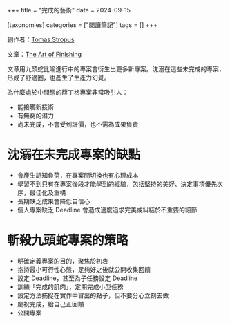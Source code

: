 +++
title = "完成的藝術"
date = 2024-09-15

[taxonomies]
categories = ["閱讀筆記"]
tags = []
+++

創作者：[Tomas Stropus](https://www.bytedrum.com/about/)

文章：[The Art of Finishing](https://www.bytedrum.com/posts/art-of-finishing/)

文章用九頭蛇比喻進行中的專案會衍生出更多新專案。沈溺在這些未完成的專案，形成了舒適圈，也產生了生產力幻覺。

為什麼處於中間態的薛丁格專案非常吸引人：
* 能接觸新技術
* 有無窮的潛力
* 尚未完成，不會受到評價，也不需為成果負責

# 沈溺在未完成專案的缺點
* 會產生認知負荷，在專案間切換也有心理成本
* 學習不到只有在專案後段才能學到的經驗，包括堅持的美好、決定事項優先次序，最佳化及重構
* 長期缺乏成果會降低自信心
* 個人專案缺乏 Deadline 會造成過度追求完美或糾結於不重要的細節

# 斬殺九頭蛇專案的策略
* 明確定義專案的目的，聚焦於初衷
* 抱持最小可行性心態，足夠好之後就公開收集回饋
* 設定 Deadline，甚至為子任務設定 Deadline
* 訓練「完成的肌肉」，定期完成小型任務
* 設定方法捕捉在實作中冒出的點子，但不要分心立刻去做
* 慶祝完成，給自己正回饋
* 公開專案
